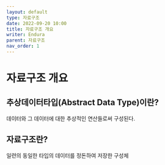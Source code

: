 ```yaml
---
layout: default
type: 자료구조
date: 2022-09-20 10:00
title: 자료구조 개요
writer: Endura
parent: 자료구조
nav_order: 1
---
```


# 자료구조 개요

## 추상데이터타입(Abstract Data Type)이란?

데이터와 그 데이터에 대한 추상적인 연산들로써 구성된다. 

## 자료구조란?

일련의 동일한 타입의 데이터를 정돈하여 저장한 구성체

